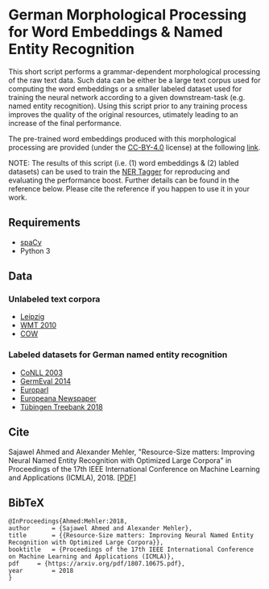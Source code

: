 # German Morphological Processing for Word Embeddings &amp; Named Entity Recognition

This short script performs a grammar-dependent morphological processing of the raw text data. Such data can be either be a large text corpus used for computing the word embeddings or a smaller labeled dataset used for training the neural network according to a given downstream-task (e.g. named entity recognition). Using this script prior to any training process improves the quality of the original resources, utimately leading to an increase of the final performance.

The pre-trained word embeddings produced with this morphological processing are provided (under the [CC-BY-4.0](https://creativecommons.org/licenses/by/4.0/legalcode) license) at the following [link](https://www.texttechnologylab.org/resources2018/). 

NOTE: The results of this script (i.e. (1) word embeddings & (2) labled datasets) can be used to train the [NER Tagger](https://github.com/glample/tagger) for reproducing and evaluating the performance boost. Further details can be found in the reference below. Please cite the reference if you happen to use it in your work.

## Requirements
- [spaCy](https://spacy.io)
- Python 3

## Data
### Unlabeled text corpora
- [Leipzig](http://wortschatz.uni-leipzig.de/en/download)
- [WMT 2010](http://www.statmt.org/wmt10/translation-task.html)
- [COW](http://corporafromtheweb.org)
### Labeled datasets for German named entity recognition
- [CoNLL 2003](https://www.clips.uantwerpen.be/conll2003/ner/)
- [GermEval 2014](https://sites.google.com/site/germeval2014ner/data)
- [Europarl](https://nlpado.de/~sebastian/software/ner_german.shtml)
- [Europeana Newspaper](https://github.com/EuropeanaNewspapers/ner-corpora)
- [Tübingen Treebank 2018](http://www.sfs.uni-tuebingen.de/en/ascl/resources/corpora/tueba-dz.html)


## Cite
Sajawel Ahmed and Alexander Mehler, "Resource-Size matters: Improving Neural Named Entity Recognition with Optimized Large Corpora" in Proceedings of the 17th IEEE International Conference on Machine Learning and Applications (ICMLA), 2018. [[PDF]](https://arxiv.org/pdf/1807.10675.pdf)

## BibTeX

```
@InProceedings{Ahmed:Mehler:2018,
author		= {Sajawel Ahmed and Alexander Mehler},
title		= {{Resource-Size matters: Improving Neural Named Entity Recognition with Optimized Large Corpora}},
booktitle	= {Proceedings of the 17th IEEE International Conference on Machine Learning and Applications (ICMLA)},
pdf		= {https://arxiv.org/pdf/1807.10675.pdf},
year		= 2018
}
```
